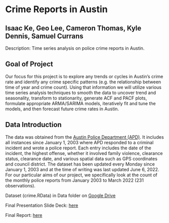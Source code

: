 # Crime Reports in Austin
## Isaac Ke, Geo Lee, Cameron Thomas, Kyle Dennis, Samuel Currans 

Description: Time series analysis on police crime reports in Austin.  

## Goal of Project
Our focus for this project is to explore any trends or cycles in Austin’s crime rate and identify any crime
specific patterns (e.g. the relationship between time of year and crime count). Using that information we will
utilize various time series analysis techniques to smooth the data to uncover trend and seasonality, transform
to stationarity, generate ACF and PACF plots, formulate appropriate ARMA/SARIMA models, iteratively fit
and tune the models, and then forecast future crime rates in Austin.

## Data Introduction
The data was obtained from the [Austin Police Department (APD)](https://data.austintexas.gov/Public-Safety/Crime-Reports/fdj4-gpfu). It includes all instances since January 1,
2003 where APD responded to a criminal incident and wrote a police report. Each entry includes the date
of the incident, the highest offense, whether it involved family violence, clearance status, clearance date, and
various spatial data such as GPS coordinates and council district. The dataset has been updated every Monday
since January 1, 2003 and at the time of writing was last updated June 6, 2022. For our particular aims of our
project, we specifically look at the count of the monthly police reports from January 2003 to March 2022 (231
observations).  

Dataset (crime.RData) in Data folder on [Google Drive](https://drive.google.com/file/d/1w2W3jyYdG7crC4fsx9W78Wb7SkXqRjjC/view?usp=sharing)

Final Presentation Slide Deck: [here](https://docs.google.com/presentation/d/193Je0lj2YXZ-jlU9PsKeZLogCFzr1E4-PtFTFds4Os4/edit?usp=sharing)

Final Report: [here](https://drive.google.com/file/d/1PRfy2dit0GAtUfYdIPPhjarPmeWc7UfD/view?usp=sharing)
